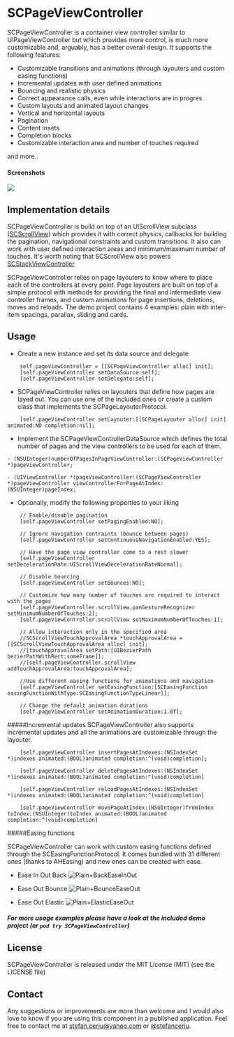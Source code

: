 # SCPageViewController


SCPageViewController is a container view controller similar to UIPageViewController but which provides more control, is much more customizable and, arguably, has a better overall design. 
It supports the following features:

- Customizable transitions and animations (through layouters and custom easing functions)
- Incremental updates with user defined animations
- Bouncing and realistic physics
- Correct appearance calls, even while interactions are in progres
- Custom layouts and animated layout changes
- Vertical and horizontal layouts
- Pagination
- Content insets
- Completion blocks
- Customizable interaction area and number of touches required

and more..

#### Screenshots

![](https://dl.dropboxusercontent.com/u/12748201/Recordings/SCPageViewController/2.0/SCPageViewController%202.0.gif)

## Implementation details

SCPageViewController is build on top of an UIScrollView subclass ([SCScrollView](https://github.com/stefanceriu/SCScrollView)) which provides it with correct physics, callbacks for building the pagination, navigational constraints and custom transitions. It also can work with user defined interaction areas and minimum/maximum number of touches. It's worth noting that SCScrollView also powers [SCStackViewController](https://github.com/stefanceriu/SCStackViewController)

SCPageViewController relies on page layouters to know where to place each of the controllers at every point. Page layouters are built on top of a simple protocol with methods for providing the final and intermediate view controller frames, and custom animations for page insertions, deletions, moves and reloads. The demo project contains 4 examples: plain with inter-item spacings, parallax, sliding and cards.

## Usage

- Create a new instance and set its data source and delegate

```objc
    self.pageViewController = [[SCPageViewController alloc] init];
    [self.pageViewController setDataSource:self];
    [self.pageViewController setDelegate:self];
```

- SCPageViewController relies on layouters that define how pages are layed out. You can use one of the included ones or create a custom class that implements the SCPageLayouterProtocol.

```objc
    [self.pageViewController setLayouter:[[SCPageLayouter alloc] init] animated:NO completion:nil];
```

- Implement the SCPageViewControllerDataSource which defines the total number of pages and the view controllers to be used for each of them.

```objc
- (NSUInteger)numberOfPagesInPageViewController:(SCPageViewController *)pageViewController;

- (UIViewController *)pageViewController:(SCPageViewController *)pageViewController viewControllerForPageAtIndex:(NSUInteger)pageIndex;
```

- Optionally, modify the following properties to your liking

```objc
    // Enable/disable pagination
    [self.pageViewController setPagingEnabled:NO];
    
    // Ignore navigation contraints (bounce between pages)
    [self.pageViewController setContinuousNavigationEnabled:YES];

    // Have the page view controller come to a rest slower
    [self.pageViewController setDecelerationRate:UIScrollViewDecelerationRateNormal];

    // Disable bouncing
    [self.pageViewController setBounces:NO];

    // Customize how many number of touches are required to interact with the pages
    [self.pageViewController.scrollView.panGestureRecognizer setMinimumNumberOfTouches:2];
    [self.pageViewController.scrollView setMaximumNumberOfTouches:1];
    
    // Allow interaction only in the specified area
    //SCScrollViewTouchApprovalArea *touchApprovalArea = [[SCScrollViewTouchApprovalArea alloc] init];
    //[touchApprovalArea setPath:[UIBezierPath bezierPathWithRect:someFrame]];
    //[self.pageViewController.scrollView addTouchApprovalArea:touchApprovalArea];
    
    //Use different easing functions for animations and navigation
    [self.pageViewController setEasingFunction:[SCEasingFunction easingFunctionWithType:SCEasingFunctionTypeLinear]];
    
    // Change the default animation durations
    [self.pageViewController setAnimationDuration:1.0f];
```

#####Incremental updates
SCPageViewController also supports incremental updates and all the animations are customizable through the layouter.

```objc
	[self.pageViewController insertPagesAtIndexes:(NSIndexSet *)indexes animated:(BOOL)animated completion:^(void)completion];

	[self.pageViewController deletePagesAtIndexes:(NSIndexSet *)indexes animated:(BOOL)animated completion:^(void)completion]

	[self.pageViewController reloadPagesAtIndexes:(NSIndexSet *)indexes animated:(BOOL)animated completion:^(void)completion]

	[self.pageViewController movePageAtIndex:(NSUInteger)fromIndex toIndex:(NSUInteger)toIndex animated:(BOOL)animated completion:^(void)completion]
```

#####Easing functions

SCPageViewController can work with custom easing functions defined through the SCEasingFunctionProtocol. It comes bundled with 31 different ones (thanks to AHEasing) and new ones can be created with ease.

* Ease In Out Back
![Plain+BackEaseInOut](https://dl.dropboxusercontent.com/u/12748201/Recordings/SCPageViewController/BackEaseInOut-Page.gif)

* Ease Out Bounce
![Plain+BounceEaseOut](https://dl.dropboxusercontent.com/u/12748201/Recordings/SCPageViewController/BounceEaseOut-Page.gif)
    
* Ease Out Elastic
![Plain+ElasticEaseOut](https://dl.dropboxusercontent.com/u/12748201/Recordings/SCPageViewController/ElasticEaseOut-Page.gif)

##### For more usage examples please have a look at the included demo project (or `pod try SCPageViewController`)

## License
SCPageViewController is released under the MIT License (MIT) (see the LICENSE file)

## Contact
Any suggestions or improvements are more than welcome and I would also love to know if you are using this component in a published application.
Feel free to contact me at [stefan.ceriu@yahoo.com](mailto:stefan.ceriu@yahoo.com) or [@stefanceriu](https://twitter.com/stefanceriu). 
